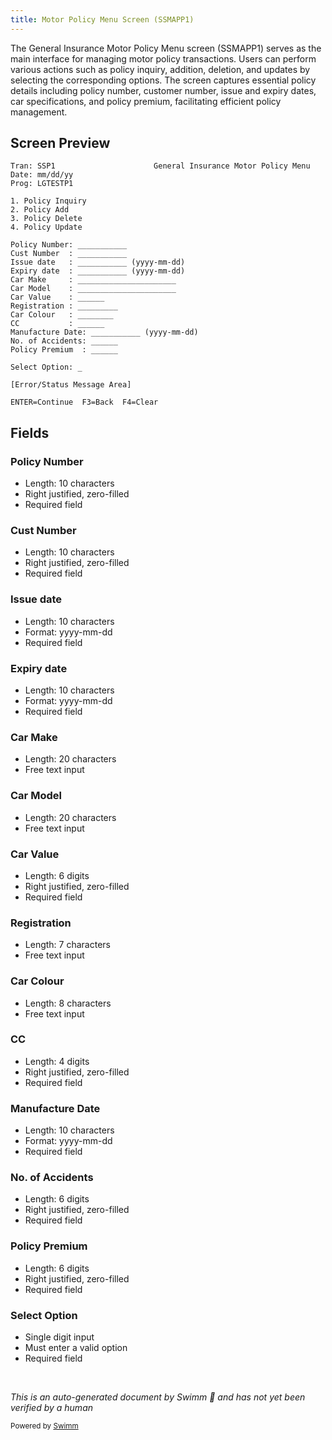 ```yaml
---
title: Motor Policy Menu Screen (SSMAPP1)
---
```

The General Insurance Motor Policy Menu screen (SSMAPP1) serves as the main interface for managing motor policy transactions. Users can perform various actions such as policy inquiry, addition, deletion, and updates by selecting the corresponding options. The screen captures essential policy details including policy number, customer number, issue and expiry dates, car specifications, and policy premium, facilitating efficient policy management.

## Screen Preview

```
Tran: SSP1                      General Insurance Motor Policy Menu          Date: mm/dd/yy
Prog: LGTESTP1

1. Policy Inquiry
2. Policy Add
3. Policy Delete
4. Policy Update

Policy Number: ___________
Cust Number  : ___________
Issue date   : ___________ (yyyy-mm-dd)
Expiry date  : ___________ (yyyy-mm-dd)
Car Make     : ______________________
Car Model    : ______________________
Car Value    : ______
Registration : _________
Car Colour   : ________
CC           : ______
Manufacture Date: ___________ (yyyy-mm-dd)
No. of Accidents: ______
Policy Premium  : ______

Select Option: _

[Error/Status Message Area]

ENTER=Continue  F3=Back  F4=Clear
```

## Fields

### Policy Number

- Length: 10 characters
- Right justified, zero-filled
- Required field

### Cust Number

- Length: 10 characters
- Right justified, zero-filled
- Required field

### Issue date

- Length: 10 characters
- Format: yyyy-mm-dd
- Required field

### Expiry date

- Length: 10 characters
- Format: yyyy-mm-dd
- Required field

### Car Make

- Length: 20 characters
- Free text input

### Car Model

- Length: 20 characters
- Free text input

### Car Value

- Length: 6 digits
- Right justified, zero-filled
- Required field

### Registration

- Length: 7 characters
- Free text input

### Car Colour

- Length: 8 characters
- Free text input

### CC

- Length: 4 digits
- Right justified, zero-filled
- Required field

### Manufacture Date

- Length: 10 characters
- Format: yyyy-mm-dd
- Required field

### No. of Accidents

- Length: 6 digits
- Right justified, zero-filled
- Required field

### Policy Premium

- Length: 6 digits
- Right justified, zero-filled
- Required field

### Select Option

- Single digit input
- Must enter a valid option
- Required field

&nbsp;

*This is an auto-generated document by Swimm 🌊 and has not yet been verified by a human*

<SwmMeta version="3.0.0" repo-id="Z2l0aHViJTNBJTNBa3luZHJ5bC1jaWNzLWdlbmFwcCUzQSUzQVN3aW1tLURlbW8=" repo-name="kyndryl-cics-genapp"><sup>Powered by [Swimm](/)</sup></SwmMeta>
